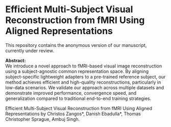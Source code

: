 # Efficient Multi-Subject Visual Reconstruction from fMRI Using Aligned Representations

This repository contains the anonymous version of our manuscript, currently under review.

**Abstract:**  
We introduce a novel approach to fMRI-based visual image reconstruction using a subject-agnostic common representation space. By aligning subject-specific lightweight adapters to a pre-trained reference subject, our method achieves efficient and high-quality reconstructions, particularly in low-data scenarios. We validate our approach across multiple datasets and demonstrate improved performance, convergence speed, and generalization compared to traditional end-to-end training strategies.


Efficient Multi-Subject Visual Reconstruction from fMRI Using Aligned Representations by Christos Zangos*, Danish Ebadulla*, Thomas Christopher Sprague, Ambuj Singh.
